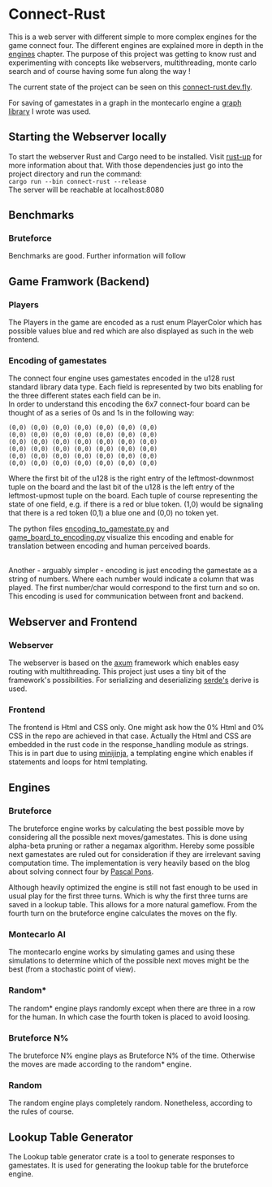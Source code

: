 # Connect-Rust
This is a web server with different simple to more complex engines for the game connect four. The different engines are explained more in depth in the [engines](#engines) chapter. The purpose of this project was getting to know rust and experimenting with concepts like webservers, multithreading, monte carlo search and of course having some fun along the way !

The current state of the project can be seen on this [connect-rust.dev.fly](https://connect-rust.fly.dev/).

For saving of gamestates in a graph in the montecarlo engine a [graph library](https://github.com/RaoulLuque/connect-rust-graphs) I wrote was used.

## Starting the Webserver locally
To start the webserver Rust and Cargo need to be installed. Visit [rust-up](https://rustup.rs/) for more information about that. With those dependencies just go into the project directory and run the command: <br>
``` cargo run --bin connect-rust --release ``` <br>
 The server will be reachable at localhost:8080

## Benchmarks
### Bruteforce
Benchmarks are good. Further information will follow

## Game Framwork (Backend)
### Players
The Players in the game are encoded as a rust enum PlayerColor which has possible values blue and red which are also displayed as such in the web frontend.

### Encoding of gamestates
The connect four engine uses gamestates encoded in the u128 rust standard library data type. Each field is represented by two bits enabling for the three different states each field can be in. <br>
In order to understand this encoding the 6x7 connect-four board can be thought of as a series of 0s and 1s in the following way:
```
(0,0) (0,0) (0,0) (0,0) (0,0) (0,0) (0,0) 
(0,0) (0,0) (0,0) (0,0) (0,0) (0,0) (0,0) 
(0,0) (0,0) (0,0) (0,0) (0,0) (0,0) (0,0) 
(0,0) (0,0) (0,0) (0,0) (0,0) (0,0) (0,0) 
(0,0) (0,0) (0,0) (0,0) (0,0) (0,0) (0,0) 
(0,0) (0,0) (0,0) (0,0) (0,0) (0,0) (0,0)
```
Where the first bit of the u128 is the right entry of the leftmost-downmost tuple on the board and the last bit of the u128 is the left entry of the leftmost-upmost tuple on the board. Each tuple of course representing the state of one field, e.g. if there is a red or blue token. (1,0) would be signaling that there is a red token (0,1) a blue one and (0,0) no token yet. <br> 

The python files [encoding_to_gamestate.py](encoding_to_gamestate.py) and [game_board_to_encoding.py](game_board_to_encoding.py) visualize this encoding and enable for translation between encoding and human perceived boards. <br> <br>

Another - arguably simpler - encoding is just encoding the gamestate as a string of numbers. Where each number would indicate a column that was played. The first number/char would correspond to the first turn and so on. This encoding is used for communication between front and backend.

## Webserver and Frontend
### Webserver
The webserver is based on the [axum](https://github.com/tokio-rs/axum) framework which enables easy routing with multithreading. This project just uses a tiny bit of the framework's possibilities. For serializing and deserializing [serde's](https://github.com/serde-rs/serde) derive is used.

### Frontend
The frontend is Html and CSS only. One might ask how the 0% Html and 0% CSS in the repo are achieved in that case. Actually the Html and CSS are embedded in the rust code in the response_handling module as  strings. This is in part due to using [minijinja](https://github.com/mitsuhiko/minijinja), a templating engine which enables if statements and loops for html templating.

## Engines
### Bruteforce
The bruteforce engine works by calculating the best possible move by considering all the possible next moves/gamestates. This is done using alpha-beta pruning or rather a negamax algorithm. Hereby some possible next gamestates are ruled out for consideration if they are irrelevant saving computation time. The implementation is very heavily based on the blog about solving connect four by [Pascal Pons](http://blog.gamesolver.org/). <br>

Although heavily optimized the engine is still not fast enough to be used in usual play for the first three turns. Which is why the first three turns are saved in a lookup table. This allows for a more natural gameflow. From the fourth turn on the bruteforce engine calculates the moves on the fly.

### Montecarlo AI
The montecarlo engine works by simulating games and using these simulations to determine which of the possible next moves might be the best (from a stochastic point of view).

### Random*
The random* engine plays randomly except when there are three in a row for the human. In which case the fourth token is placed to avoid loosing.

### Bruteforce N%
The bruteforce N% engine plays as Bruteforce N% of the time. Otherwise the moves are made according to the random* engine.

### Random
The random engine plays completely random. Nonetheless, according to the rules of course.

## Lookup Table Generator
The Lookup table generator crate is a tool to generate responses to gamestates. It is used for generating the lookup table for the bruteforce engine.
